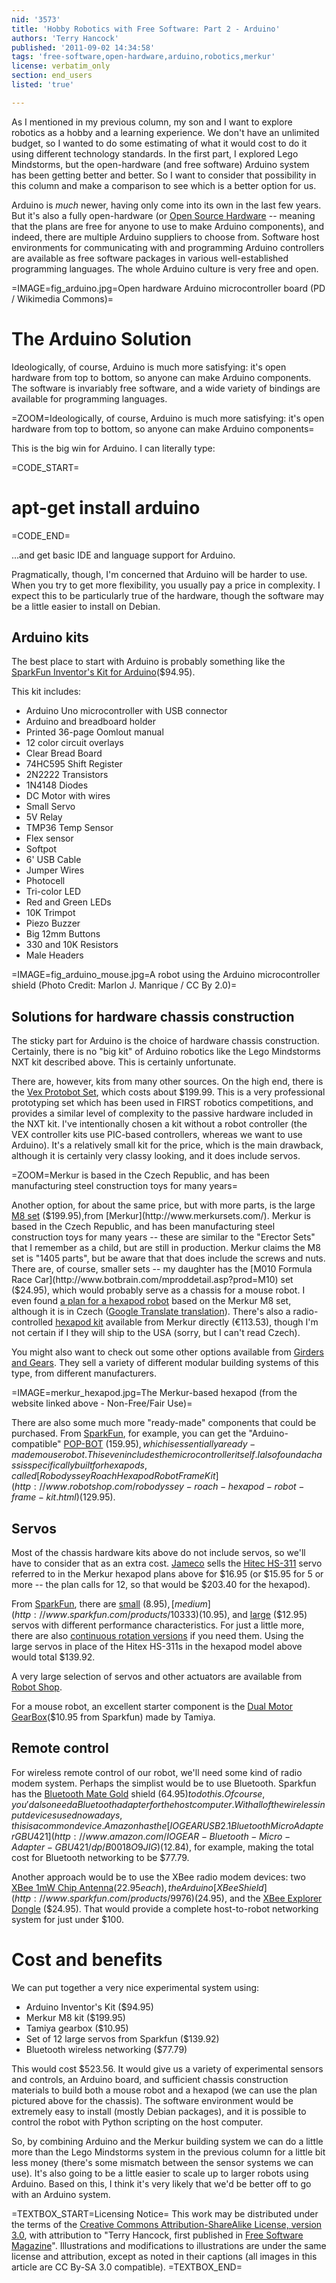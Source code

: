 ```yaml
---
nid: '3573'
title: 'Hobby Robotics with Free Software: Part 2 - Arduino'
authors: 'Terry Hancock'
published: '2011-09-02 14:34:58'
tags: 'free-software,open-hardware,arduino,robotics,merkur'
license: verbatim_only
section: end_users
listed: 'true'

---
```

As I mentioned in my previous column, my son and I want to explore robotics as a hobby and a learning experience. We don't have an unlimited budget, so I wanted to do some estimating of what it would cost to do it using different technology standards. In the first part, I explored Lego Mindstorms, but the open-hardware (and free software) Arduino system has been getting better and better. So I want to consider that possibility in this column and make a comparison to see which is a better option for us.

<!--break-->

Arduino is _much_ newer, having only come into its own in the last few years. But it's also a fully open-hardware (or [Open Source Hardware](http://en.wikipedia.org/wiki/Open-source_hardware) -- meaning that the plans are free for anyone to use to make Arduino components), and indeed, there are multiple Arduino suppliers to choose from. Software host environments for communicating with and programming Arduino controllers are available as free software packages in various well-established programming languages. The whole Arduino culture is very free and open.

=IMAGE=fig_arduino.jpg=Open hardware Arduino microcontroller board (PD / Wikimedia Commons)=

# The Arduino Solution

Ideologically, of course, Arduino is much more satisfying: it's open hardware from top to bottom, so anyone can make Arduino components. The software is invariably free software, and a wide variety of bindings are available for programming languages.

=ZOOM=Ideologically, of course, Arduino is much more satisfying: it's open hardware from top to bottom, so anyone can make Arduino components=

This is the big win for Arduino. I can literally type:

=CODE_START=
# apt-get install arduino
=CODE_END=

...and get basic IDE and language support for Arduino.

Pragmatically, though, I'm concerned that Arduino will be harder to use. When you try to get more flexibility, you usually pay a price in complexity. I expect this to be particularly true of the hardware, though the software may be a little easier to install on Debian.

## Arduino kits

The best place to start with Arduino is probably something like the [SparkFun Inventor's Kit for Arduino](http://www.sparkfun.com/products/10173)($94.95).

This kit includes: 

* Arduino Uno microcontroller with USB connector
* Arduino and breadboard holder
* Printed 36-page Oomlout manual
* 12 color circuit overlays
* Clear Bread Board
* 74HC595 Shift Register
* 2N2222 Transistors
* 1N4148 Diodes
* DC Motor with wires
* Small Servo
* 5V Relay
* TMP36 Temp Sensor
* Flex sensor
* Softpot
* 6' USB Cable
* Jumper Wires
* Photocell
* Tri-color LED
* Red and Green LEDs
* 10K Trimpot
* Piezo Buzzer
* Big 12mm Buttons
* 330 and 10K Resistors
* Male Headers


=IMAGE=fig_arduino_mouse.jpg=A robot using the Arduino microcontroller shield (Photo Credit: Marlon J. Manrique / CC By 2.0)=

## Solutions for hardware chassis construction

The sticky part for Arduino is the choice of hardware chassis construction. Certainly, there is no "big kit" of Arduino robotics like the Lego Mindstorms NXT kit described above. This is certainly unfortunate.

There are, however, kits from many other sources. On the high end, there is the [Vex Protobot Set](http://www.vexrobotics.com/products/vex-robot-starter-bundles/276-2231.html), which costs about $199.99. This is a very professional prototyping set which has been used in FIRST robotics competitions, and provides a similar level of complexity to the passive hardware included in the NXT kit. I've intentionally chosen a kit without a robot controller (the VEX controller kits use PIC-based controllers, whereas we want to use Arduino). It's a relatively small kit for the price, which is the main drawback, although it is certainly very classy looking, and it does include servos.

=ZOOM=Merkur is based in the Czech Republic, and has been manufacturing steel construction toys for many years=

Another option, for about the same price, but with more parts, is the large [M8 set](http://www.botbrain.com/mproddetail.asp?prod=M8) ($199.95),from [Merkur](http://www.merkursets.com/). Merkur is based in the Czech Republic, and has been manufacturing steel construction toys for many years -- these are similar to the "Erector Sets" that I remember as a child, but are still in production. Merkur claims the M8 set is "1405 parts", but be aware that that does include the screws and nuts. There are, of course, smaller sets -- my daughter has the [M010 Formula Race Car](http://www.botbrain.com/mproddetail.asp?prod=M10) set ($24.95), which would probably serve as a chassis for a mouse robot. I even found [a plan for a hexapod robot](http://robotika.cz/articles/hexapod/cs) based on the Merkur M8 set, although it is in Czech ([Google Translate translation](http://translate.google.com/translate?langpair=cs|en&u=http%3A%2F%2Frobotika.cz%2Farticles%2Fhexapod%2Fcs)). There's also a radio-controlled [hexapod kit](http://www.targetmarket.cz/merkur-roboticky-pavouk/d-70687/) available from Merkur directly (€113.53), though I'm not certain if I they will ship to the USA (sorry, but I can't read Czech).

You might also want to check out some other options available from [Girders and Gears](http://www.girdersandgears.com). They sell a variety of different modular building systems of this type, from different manufacturers.

=IMAGE=merkur_hexapod.jpg=The Merkur-based hexapod (from the website linked above - Non-Free/Fair Use)=

There are also some much more "ready-made" components that could be purchased. From [SparkFun](http://www.sparkfun.com), for example, you can get the "Arduino-compatible" [POP-BOT](http://www.sparkfun.com/products/9501) ($159.95), which is essentially a ready-made mouse robot. This even includes the microcontroller itself. I also found a chassis specifically built for hexapods, called [Robodyssey Roach Hexapod Robot Frame Kit](http://www.robotshop.com/robodyssey-roach-hexapod-robot-frame-kit.html) ($129.95).

## Servos

Most of the chassis hardware kits above do not include servos, so we'll have to consider that as an extra cost. [Jameco](http://www.jameco.com) sells the [Hitec HS-311](http://www.jameco.com/webapp/wcs/stores/servlet/Product_10001_10001_358635_-1) servo referred to in the Merkur hexapod plans above for $16.95 (or $15.95 for 5 or more -- the plan calls for 12, so that would be $203.40 for the hexapod).

From [SparkFun](http://www.sparkfun.com), there are [small](http://www.sparkfun.com/products/9065) ($8.95), [medium](http://www.sparkfun.com/products/10333) ($10.95), and [large](http://www.sparkfun.com/products/9064) ($12.95) servos with different performance characteristics. For just a little more, there are also [continuous rotation versions](http://www.sparkfun.com/products/9347) if you need them. Using the large servos in place of the Hitex HS-311s in the hexapod model above would total $139.92.

A very large selection of servos and other actuators are available from [Robot Shop](http://www.robotshop.com).

For a mouse robot, an excellent starter component is the [Dual Motor GearBox](http://www.sparkfun.com/products/319)($10.95 from Sparkfun) made by Tamiya.

## Remote control

For wireless remote control of our robot, we'll need some kind of radio modem system. Perhaps the simplist would be to use Bluetooth. Sparkfun has the [Bluetooth Mate Gold](http://www.sparkfun.com/products/9358) shield ($64.95) to do this. Of course, you'd also need a Bluetooth adapter for the host computer. With all of the wireless input devices used nowadays, this is a common device. Amazon has the [IOGEAR USB 2.1 Bluetooth Micro Adapter GBU421](http://www.amazon.com/IOGEAR-Bluetooth-Micro-Adapter-GBU421/dp/B0018O9JIG) ($12.84), for example, making the total cost for Bluetooth networking to be $77.79.

Another approach would be to use the XBee radio modem devices: two [XBee 1mW Chip Antenna](http://www.sparkfun.com/products/8664)($22.95 each), the Arduino [XBee Shield](http://www.sparkfun.com/products/9976) ($24.95), and the [XBee Explorer Dongle](http://www.sparkfun.com/products/9819) ($24.95). That would provide a complete host-to-robot networking system for just under $100.

# Cost and benefits

We can put together a very nice experimental system using:

* Arduino Inventor's Kit ($94.95)
* Merkur M8 kit ($199.95)
* Tamiya gearbox ($10.95)
* Set of 12 large servos from Sparkfun ($139.92)
* Bluetooth wireless networking ($77.79)

This would cost $523.56. It would give us a variety of experimental sensors and controls, an Arduino board, and sufficient chassis construction materials to build both a mouse robot and a hexapod (we can use the plan pictured above for the chassis). The software environment would be extremely easy to install (mostly Debian packages), and it is possible to control the robot with Python scripting on the host computer.

So, by combining Arduino and the Merkur building system we can do a little more than the Lego Mindstorms system in the previous column for a little bit less money (there's some mismatch between the sensor systems we can use). It's also going to be a little easier to scale up to larger robots using Arduino. Based on this, I think it's very likely that we'd be better off to go with an Arduino system.

=TEXTBOX_START=Licensing Notice=
This work may be distributed under the terms of the [Creative Commons Attribution-ShareAlike License, version 3.0](http://creativecommons.org/licenses/by-sa/3.0), with attribution to "Terry Hancock, first published in [Free Software Magazine](http://www.freesoftwaremagazine.com)". Illustrations and modifications to illustrations are under the same license and attribution, except as noted in their captions (all images in this article are CC By-SA 3.0 compatible).
=TEXTBOX_END=
